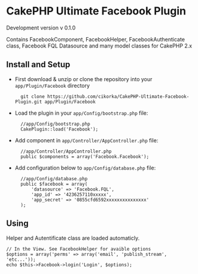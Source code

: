 # CakePHP Ultimate Facebook Plugin
Development version
v 0.1.0

Contains FacebookComponent, FacebookHelper, FacebookAuthenticate class, Facebook FQL Datasource and many model classes for CakePHP 2.x

## Install and Setup

* First download & unzip or clone the repository into your `app/Plugin/Facebook` directory

		git clone https://github.com/cikorka/CakePHP-Ultimate-Facebook-Plugin.git app/Plugin/Facebook

* Load the plugin in your `app/Config/bootstrap.php` file:

		//app/Config/bootstrap.php
		CakePlugin::load('Facebook');

* Add component in `app/Controller/AppController.php` file:

		//app/Controller/AppController.php
		public $components = array('Facebook.Facebook');

* Add configuration below to `app/Config/database.php` file:

		//app/Config/database.php
		public $facebook = array(
			'datasource' => 'Facebook.FQL',
			'app_id' => '4236257110xxxxx',
			'app_secret' => '0855cfd6592xxxxxxxxxxxxxxx'
		);

## Using

Helper and Autentificate class are loaded automaticly.

	// In the View. See FacebookHelper for avaible options
	$options = array('perms' => array('email', 'publish_stream', 'etc...'));
	echo $this->Facebook->login('Login', $options);
